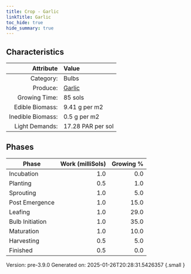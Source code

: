 ```yaml
---
title: Crop - Garlic
linkTitle: Garlic
toc_hide: true
hide_summary: true
---
```


## Characteristics

| Attribute      | Value |
|--------:|:------|
|Category:|Bulbs|
|Produce:|[Garlic](/docs/definitions/resource/garlic)|
|Growing Time:|85 sols|
|Edible Biomass:|9.41 g per m2|
|Inedible Biomass:|0.5 g per m2|
|Light Demands:|17.28 PAR per sol|

## Phases

| Phase           | Work (milliSols) | Growing % |
|-----------|------:|--------:|
|Incubation|1.0|0.0|
|Planting|0.5|1.0|
|Sprouting|1.0|5.0|
|Post Emergence|1.0|15.0|
|Leafing|1.0|29.0|
|Bulb Initiation|1.0|35.0|
|Maturation|1.0|10.0|
|Harvesting|0.5|5.0|
|Finished|0.5|0.0|

Version: pre-3.9.0 Generated on: 2025-01-26T20:28:31.5426357
{.small }